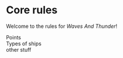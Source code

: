 # Core rules

Welcome to the rules for *Waves And Thunder*!  
  
  
Points  
Types of ships  
other stuff